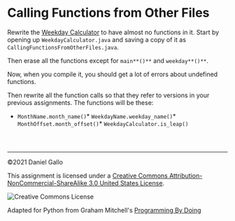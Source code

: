 # Calling Functions from Other Files


Rewrite the [Weekday Calculator](weekday-calculator.html)
to have almost no functions in it. Start by opening up
`WeekdayCalculator.java` and saving a copy of it as
`CallingFunctionsFromOtherFiles.java`.


Then erase all the functions except for `main**()**`
and `weekday**()**`.


Now, when you compile it, you should get a lot of errors about
undefined functions.


Then rewrite all the function calls so that they refer to versions
in your previous assignments. The functions will be these:


* `MonthName.month_name()`* `WeekdayName.weekday_name()`* `MonthOffset.month_offset()`* `WeekdayCalculator.is_leap()`






```



```



---


©2021 Daniel Gallo


This assignment is licensed under a
[Creative Commons Attribution-NonCommercial-ShareAlike 3.0 United States License](https://creativecommons.org/licenses/by-nc-sa/3.0/us/deed.en_US).  

![Creative Commons License](images/by-nc-sa.png)





Adapted for Python from Graham Mitchell's [Programming By Doing](https://programmingbydoing.com/)